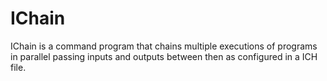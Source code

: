 # IChain

IChain is a command program that chains multiple executions of programs in parallel
passing inputs and outputs between then as configured in a ICH file.
